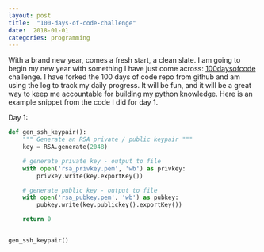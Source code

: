 ```yaml
---
layout: post
title:  "100-days-of-code-challenge"
date:  2018-01-01
categories: programming
---
```


With a brand new year, comes a fresh start, a clean slate. I am going to begin
my new year with something I have just come across: [100daysofcode](http://100daysofcode.com/) challenge. 
I have forked the 100 days of code repo from github and am using the log to
track my daily progress. It will be fun, and it will be a great way to keep me
accountable for building my python knowledge. Here is an example snippet from
the code I did for day 1.

Day 1:
```python
def gen_ssh_keypair():
    """ Generate an RSA private / public keypair """
    key = RSA.generate(2048)

    # generate private key - output to file
    with open('rsa_privkey.pem', 'wb') as privkey:
        privkey.write(key.exportKey())

    # generate public key - output to file
    with open('rsa_pubkey.pem', 'wb') as pubkey:
        pubkey.write(key.publickey().exportKey())

    return 0


gen_ssh_keypair()
```

